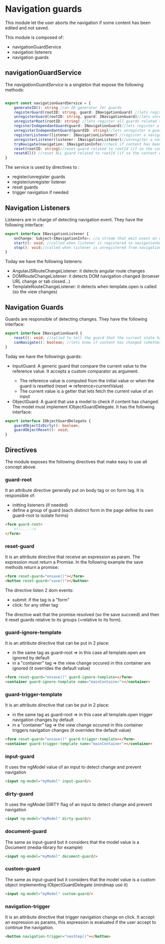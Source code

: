# Navigation guards

This module let the user aborts the navigation if some content has been edited and not saved.

This module is composed of:
- navigationGuardService
- navigation listeners
- navigation guards

## navigationGuardService

The *navigationGuardService* is a singleton that expose the following methods:

```ts

export const navigationGuardService = {
    generateID(): string //an ID generator for guards
    registerGuard(rootID: string, guard: INavigationGuard) //lets register a guard related to a groupId
    unregisterGuard(rootID: string, guard: INavigationGuard)//lets unregister a guard related to a groupId
    unregisterRoot(rootID: string) //lets register all guards related to a groupId
    registerIndependantGuard(guard: INavigationGuard)//lets register a guard that is not part of any group
    unregisterIndependantGuard(guardID: string)//lets unregister a guard not related to a group
    registerListener(listener: INavigationListener) //register a navigation listener
    unregisterListener(listener: INavigationListener)//unresgiter a navigation listener
    tryNavigate(navigation: INavigationInfo)//check if content has been saved before navigating
    reset(rootID: string)//reset guard related to rootId (if so the content inside the form rootId has been saved or modification has been canceled)
    resetAll() //reset ALL guard related to rootId (if so the content of ALL forms has been saved or modification has been canceled)
}
```

The service is used by directives to :
- register/unregister guards
- register/unregister listener
- reset guards
- trigger navigation if needed

## Navigation Listeners

Listeners are in charge of detecting navigation event. They have the following interface:

```ts
export interface INavigationListener {
    onChange: Subject<INavigationInfo>; //a stream that emit event on navigation detected
    start(): void; //called when listener is registered to navigationGuardService
    stop(): void;//called when listener is unregistered from navigationGuardService
}
```

Today we have the following listeners:
- AngularJSRouteChangeListener: it detects angular route changes
- DOMRouteChangeListener: it detects DOM navigation changed (browser URL change or tab closed...)
- TemplateRouteChangeListener: it detects when template.open is called (so the view changes)

## Navigation Guards

Guards are responsible of detecting changes. They have the following interface:

```ts
export interface INavigationGuard {
    reset(): void; //called to tell the guard that the current state has been saved
    canNavigate(): boolean; //lets know if content has changed (whether we ask the user in case of navigation)
}
```

Today we have the followings guards:
- InputGuard<T>: A generic guard that compare the current value to the reference value. It accepts a custom comparator as argument.
    - The reference value is computed from the initial value or when the guard is resetted (reset => reference=currentValue)
    - The current value is a getter that lets fetch the current value of an input
- ObjectGuard: A guard that use a model to check if content has changed. The model must implement IObjectGuardDelegate. It has the following interface:

```ts
export interface IObjectGuardDelegate {
    guardObjectIsDirty(): boolean;
    guardObjectReset(): void;
}
```

## Directives

The module exposes the following directives that make easy to use all concept above.

### guard-root

It an attribute directive generally put on body tag or on form tag.
It is responsible of:
- initting listeners (if needed)
- define a group of guard (each distinct form in the page define its own guard-root to isolate forms)

```html
<form guard-root>
    <!--...-->
</form>
```

### reset-guard

It is an attribute directive that receive an expression as param.
The expression must return a Promise.
In the following example the save methods return a promise:

```html
<form reset-guard="onsave()"></form>
<button reset-guard="save()"></button>
```

The directive listen 2 dom events:
- submit: if the tag is a "form"
- click: for any other tag

The directive wait that the promise resolved (so the save succeed) and then it reset guards relative to its groups (=relative to its form).

### guard-ignore-template

It is an attribute directive that can be put in 2 place:
- in the same tag as guard-root => in this case all template.open are ignored by default
- in a "container" tag => the view change occured in this container are ignored (it overrides the default value)

```html
<form reset-guard="onsave()" guard-ignore-template></form>
<container guard-ignore-template name="mainContainer"></container>
```

### guard-trigger-template

It is an attribute directive that can be put in 2 place:
- in the same tag as guard-root => in this case all template.open trigger navigation changes by default
- in a "container" tag => the view change occured in this container triggers navigation changes (it overrides the default value)

```html
<form reset-guard="onsave()" guard-trigger-template></form>
<container guard-trigger-template name="mainContainer"></container>
```

### input-guard

It uses the ngModel value of an input to detect change and prevent navigation

```html
<input ng-model="myModel" input-guard/>
```

### dirty-guard

It uses the ngModel DIRTY flag of an input to detect change and prevent navigation

```html
<input ng-model="myModel" dirty-guard/>
```

### document-guard

The same as input-guard but it considers that the model value is a Document (media-library for example)

```html
<input ng-model="myModel" document-guard/>
```

### custom-guard

The same as input-guard but it considers that the model value is a custom object implementing IObjectGuardDelegate (mindmap use it)

```html
<input ng-model="myModel" custom-guard/>
```

### navigation-trigger

It is an attribute directive that trigger navigation change on click. It accept an expression as params, this expression is evaluated if the user accept to continue the navigation.

```html
<button navigation-trigger="nexStep()"></button>
```